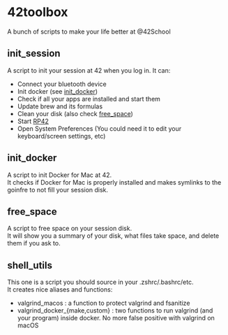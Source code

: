# 42toolbox
A bunch of scripts to make your life better at @42School

## init_session
A script to init your session at 42 when you log in. It can:
- Connect your bluetooth device
- Init docker (see [init_docker](#init_docker))
- Check if all your apps are installed and start them
- Update brew and its formulas
- Clean your disk (also check [free_space](#free_space))
- Start [RP42](https://github.com/alexandregv/RP42)
- Open System Preferences (You could need it to edit your keyboard/screen settings, etc)

## init_docker
A script to init Docker for Mac at 42.  
It checks if Docker for Mac is properly installed and makes symlinks to the goinfre to not fill your session disk.

## free_space
A script to free space on your session disk.  
It will show you a summary of your disk, what files take space, and delete them if you ask to.

## shell_utils
This one is a script you should source in your .zshrc/.bashrc/etc.  
It creates nice aliases and functions:
- valgrind_macos : a function to protect valgrind and fsanitize
- valgrind_docker_{make,custom} : two functions to run valgrind (and your program) inside docker. No more false positive with valgrind on macOS

